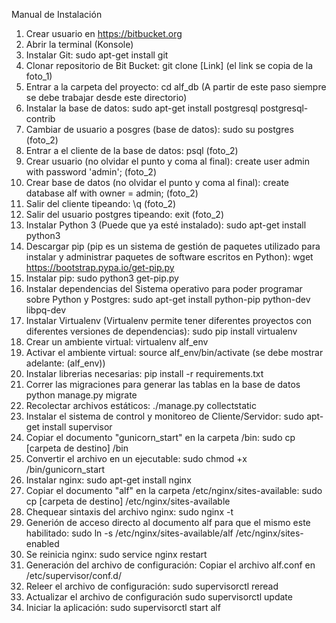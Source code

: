 Manual de Instalación

1) Crear usuario en https://bitbucket.org
2) Abrir la terminal (Konsole)
3) Instalar Git: 
	sudo apt-get install git
4) Clonar repositorio de Bit Bucket: 
	git clone [Link] (el link se copia de la foto_1)
5) Entrar a la carpeta del proyecto: 
	cd alf_db (A partir de este paso siempre se debe trabajar desde este directorio)
6) Instalar la base de datos: 
	sudo apt-get install postgresql postgresql-contrib
7) Cambiar de usuario a posgres (base de datos):
	sudo su postgres (foto_2)
8) Entrar a el cliente de la base de datos: 
	psql (foto_2)
9) Crear usuario (no olvidar el punto y coma al final): 
	create user admin with password 'admin'; (foto_2)
10)  Crear base de datos (no olvidar el punto y coma al final): 
	create database alf with owner = admin; (foto_2)
11)  Salir del cliente tipeando:
	\q (foto_2)
12)  Salir del usuario postgres tipeando: 
	exit (foto_2)
13)  Instalar Python 3 (Puede que ya esté instalado):
	sudo apt-get install python3
14)  Descargar pip (pip es un sistema de gestión de paquetes utilizado para instalar y administrar paquetes de software escritos en Python): 
	wget https://bootstrap.pypa.io/get-pip.py
15)  Instalar pip:
	sudo python3 get-pip.py
16)  Instalar dependencias del Sistema operativo para poder programar sobre Python y Postgres:
	sudo apt-get install python-pip python-dev libpq-dev
17)  Instalar Virtualenv (Virtualenv permite tener diferentes proyectos con diferentes versiones de dependencias):
	sudo pip install virtualenv
18)  Crear un ambiente virtual:
	virtualenv alf_env
19)  Activar el ambiente virtual:
	source alf_env/bin/activate (se debe mostrar adelante: (alf_env))
20)  Instalar librerias necesarias:
	pip install -r requirements.txt
21)  Correr las migraciones para generar las tablas en la base de datos
	python manage.py migrate
22)  Recolectar archivos estáticos:
	./manage.py collectstatic
23)  Instalar el sistema de control y monitoreo de Cliente/Servidor:
	sudo apt-get install supervisor
24)  Copiar el documento "gunicorn_start" en la carpeta /bin:
	sudo cp [carpeta de destino] /bin
25)  Convertir el archivo en un ejecutable:
	sudo chmod +x /bin/gunicorn_start
26)  Instalar nginx:
	sudo apt-get install nginx
27)  Copiar el documento "alf" en la carpeta /etc/nginx/sites-available:
	sudo cp [carpeta de destino] /etc/nginx/sites-available
28)  Chequear sintaxis del archivo nginx:
	sudo nginx -t
29)  Generión de acceso directo al documento alf para que el mismo este habilitado:
	sudo ln -s /etc/nginx/sites-available/alf /etc/nginx/sites-enabled
30)  Se reinicia nginx:
	sudo service nginx restart
31)  Generación del archivo de configuración:
	Copiar el archivo alf.conf en /etc/supervisor/conf.d/
32)  Releer el archivo de configuración:
	sudo supervisorctl reread
33) Actualizar el archivo de configuración
	sudo supervisorctl update 
34)  Iniciar la aplicación:
	sudo supervisorctl start alf


